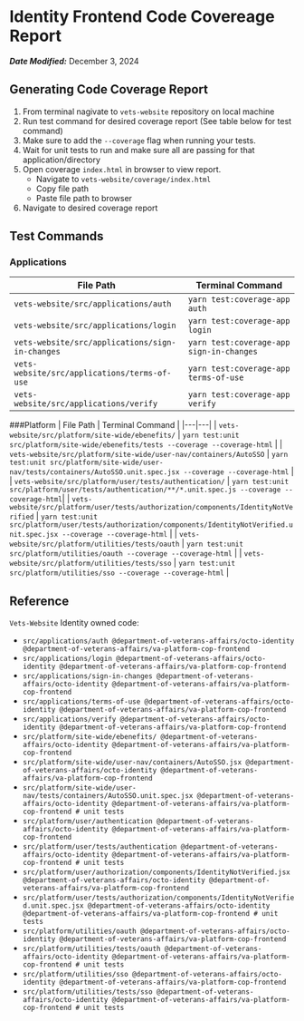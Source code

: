 # Identity Frontend Code Covereage Report

***Date Modified:*** December 3, 2024

## Generating Code Coverage Report
1. From terminal nagivate to ```vets-website``` repository on local machine
2. Run test command for desired coverage report (See table below for test command)
3. Make sure to add the ```--coverage``` flag when running your tests.
4. Wait for unit tests to run and make sure all are passing for that application/directory
5. Open coverage ```index.html``` in browser to view report.
   - Navigate to ```vets-website/coverage/index.html```
   - Copy file path
   - Paste file path to browser
6. Navigate to desired coverage report

## Test Commands
### Applications
| File Path | Terminal Command |
|---|---|
| ```vets-website/src/applications/auth``` | ```yarn test:coverage-app auth``` |
| ```vets-website/src/applications/login``` | ```yarn test:coverage-app login```|
| ```vets-website/src/applications/sign-in-changes``` | ```yarn test:coverage-app sign-in-changes``` |
| ```vets-website/src/applications/terms-of-use``` | ```yarn test:coverage-app terms-of-use``` |
| ```vets-website/src/applications/verify``` | ```yarn test:coverage-app verify``` |

###Platform
| File Path | Terminal Command |
|---|---|
| ```vets-website/src/platform/site-wide/ebenefits/``` | ```yarn test:unit src/platform/site-wide/ebenefits/tests --coverage --coverage-html``` |
| ```vets-website/src/platform/site-wide/user-nav/containers/AutoSSO``` | ```yarn test:unit src/platform/site-wide/user-nav/tests/containers/AutoSSO.unit.spec.jsx --coverage --coverage-html``` |
| ```vets-website/src/platform/user/tests/authentication/``` | ```yarn test:unit src/platform/user/tests/authentication/**/*.unit.spec.js --coverage --coverage-html```|
| ```vets-website/src/platform/user/tests/authorization/components/IdentityNotVerified``` | ```yarn test:unit src/platform/user/tests/authorization/components/IdentityNotVerified.unit.spec.jsx --coverage --coverage-html``` |
| ```vets-website/src/platform/utilities/tests/oauth``` | ```yarn test:unit src/platform/utilities/oauth --coverage --coverage-html``` |
| ```vets-website/src/platform/utilities/tests/sso``` | ```yarn test:unit src/platform/utilities/sso --coverage --coverage-html``` |

## Reference
```Vets-Website``` Identity owned code:
- ```src/applications/auth @department-of-veterans-affairs/octo-identity @department-of-veterans-affairs/va-platform-cop-frontend```
- ```src/applications/login @department-of-veterans-affairs/octo-identity @department-of-veterans-affairs/va-platform-cop-frontend```
- ```src/applications/sign-in-changes @department-of-veterans-affairs/octo-identity @department-of-veterans-affairs/va-platform-cop-frontend```
- ```src/applications/terms-of-use @department-of-veterans-affairs/octo-identity @department-of-veterans-affairs/va-platform-cop-frontend```
- ```src/applications/verify @department-of-veterans-affairs/octo-identity @department-of-veterans-affairs/va-platform-cop-frontend```
- ```src/platform/site-wide/ebenefits/ @department-of-veterans-affairs/octo-identity @department-of-veterans-affairs/va-platform-cop-frontend```
- ```src/platform/site-wide/user-nav/containers/AutoSSO.jsx @department-of-veterans-affairs/octo-identity @department-of-veterans-affairs/va-platform-cop-frontend```
- ```src/platform/site-wide/user-nav/tests/containers/AutoSSO.unit.spec.jsx @department-of-veterans-affairs/octo-identity @department-of-veterans-affairs/va-platform-cop-frontend # unit tests```
- ```src/platform/user/authentication @department-of-veterans-affairs/octo-identity @department-of-veterans-affairs/va-platform-cop-frontend```
- ```src/platform/user/tests/authentication @department-of-veterans-affairs/octo-identity @department-of-veterans-affairs/va-platform-cop-frontend # unit tests```
- ```src/platform/user/authorization/components/IdentityNotVerified.jsx @department-of-veterans-affairs/octo-identity @department-of-veterans-affairs/va-platform-cop-frontend```
- ```src/platform/user/tests/authorization/components/IdentityNotVerified.unit.spec.jsx @department-of-veterans-affairs/octo-identity @department-of-veterans-affairs/va-platform-cop-frontend # unit tests```
- ```src/platform/utilities/oauth @department-of-veterans-affairs/octo-identity @department-of-veterans-affairs/va-platform-cop-frontend```
- ```src/platform/utilities/tests/oauth @department-of-veterans-affairs/octo-identity @department-of-veterans-affairs/va-platform-cop-frontend # unit tests```
- ```src/platform/utilities/sso @department-of-veterans-affairs/octo-identity @department-of-veterans-affairs/va-platform-cop-frontend```
- ```src/platform/utilities/tests/sso @department-of-veterans-affairs/octo-identity @department-of-veterans-affairs/va-platform-cop-frontend # unit tests```
